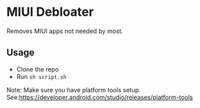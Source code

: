 # MIUI Debloater

Removes MIUI apps not needed by most.

## Usage
- Clone the repo
- Run `sh script.sh`

Note: Make sure you have platform tools setup. See:https://developer.android.com/studio/releases/platform-tools